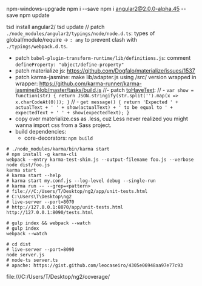 npm-windows-upgrade
npm i <pkg> --save
npm i angular2@2.0.0-alpha.45 --save
npm update

tsd install angular2/
tsd update
// patch `./node_modules/angular2/typings/node/node.d.ts`: types of global/module/require -> `: any` to prevent clash with `./typings/webpack.d.ts`.

- patch `babel-plugin-transform-runtime/lib/definitions.js`: comment `defineProperty: "object/define-property"`
- patch materialize js: https://github.com/Dogfalo/materialize/issues/1537
- patch karma-jasmine: make lib/adapter.js using /src/ version wrapped in wrapper: https://github.com/karma-runner/karma-jasmine/blob/master/tasks/build.js
//- patch [toHaveText](https://github.com/angular/angular/blob/master/modules/angular2/src/testing/matchers.ts#L159-L169):
//  - `var show = function(str) { return JSON.stringify(str.split('').map(x => x.charCodeAt(0))); }`
//  - `get message() { return 'Expected ' + actualText + ' ' + show(actualText) + ' to be equal to ' + expectedText + ' ' + show(expectedText); }`
- copy over materialize.css as .less, cuz Less never realized you might wanna import css from a Sass project.
- build dependencies:
  * core-decorators: `npm build`

```
# ./node_modules/karma/bin/karma start
# npm install -g karma-cli
webpack --entry karma-test-shim.js --output-filename foo.js --verbose
node dist/foo.js
karma start
# karma start --help
# karma start my.conf.js --log-level debug --single-run
# karma run -- --grep=<pattern>
# file:///C:/Users/T/Desktop/ng2/app/unit-tests.html
# C:\Users\T\Desktop\ng2
# live-server --port=8070
# http://127.0.0.1:8070/app/unit-tests.html
http://127.0.0.1:8090/tests.html

# gulp index && webpack --watch
# gulp index
webpack --watch

# cd dist
# live-server --port=8090
node server.js
# node-ts server.ts
# apache: https://gist.github.com/leocaseiro/4305e06948aa97e77c93
```

file:///C:/Users/T/Desktop/ng2/coverage/
